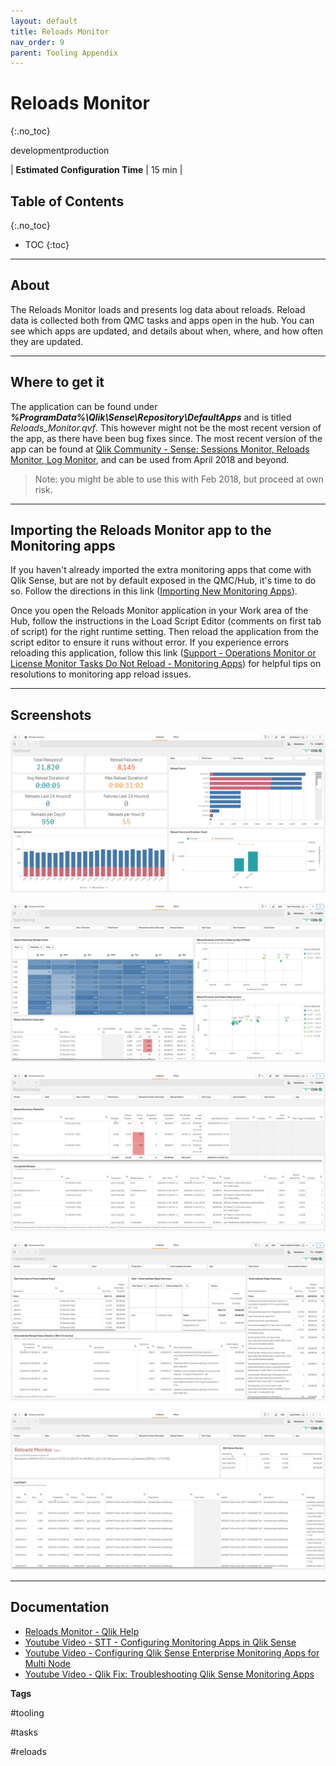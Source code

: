```yaml
---
layout: default
title: Reloads Monitor
nav_order: 9
parent: Tooling Appendix
---
```


# Reloads Monitor <i class="fas fa-dolly-flatbed fa-xs" title="Shipped | Native Capability"></i>
{:.no_toc}

<span class="label dev">development</span><span class="label prod">production</span>

|<i class="far fa-clock fa-sm"></i> **Estimated Configuration Time**   | 15 min  |

## Table of Contents
{:.no_toc}

* TOC
{:toc}

-------------------------

## About

The Reloads Monitor loads and presents log data about reloads. Reload data is collected both from QMC tasks and apps open in the hub. You can see which apps are updated, and details about when, where, and how often they are updated.

-------------------------

## Where to get it <i class="fas fa-dolly-flatbed fa-xs" title="Shipped | Native Capability"></i>

The application can be found under **_%ProgramData%\Qlik\Sense\Repository\DefaultApps_** and is titled _Reloads_Monitor.qvf_. This however might not be the most recent version of the app, as there have been bug fixes since. The most recent version of the app can be found at [Qlik Community - Sense: Sessions Monitor, Reloads Monitor, Log Monitor](https://community.qlik.com/t5/Qlik-Monitoring-Administration/Sense-Sessions-Monitor-Reloads-Monitor-Log-Monitor/gpm-p/1578597), and can be used from April 2018 and beyond.

> Note: you might be able to use this with Feb 2018, but proceed at own risk.

-------------------------

## Importing the Reloads Monitor app to the Monitoring apps

If you haven't already imported the extra monitoring apps that come with Qlik Sense, but are not by default exposed in the QMC/Hub, it's time to do so. Follow the directions in this link ([Importing New Monitoring Apps](https://help.qlik.com/en-US/sense/Subsystems/Monitoring/Content/Sense_Monitoring/Introduction/Configure-monitoring-apps.htm#Importing_)).

Once you open the Reloads Monitor application in your Work area of the Hub, follow the instructions in the Load Script Editor (comments on first tab of script) for the right runtime setting.   Then reload the application from the script editor to ensure it runs without error.   If you experience errors reloading this application, follow this link ([Support - Operations Monitor or License Monitor Tasks Do Not Reload - Monitoring Apps](https://support.qlik.com/articles/000024083)) for helpful tips on resolutions to monitoring app reload issues.

-------------------------

## Screenshots

[![reloads_monitor_01](images/reloads_monitor_01.png)](https://raw.githubusercontent.com/qs-admin-guide/qs-admin-guide/master/docs/tooling/images/reloads_monitor_01.png)

[![reloads_monitor_01](images/reloads_monitor_02.png)](https://raw.githubusercontent.com/qs-admin-guide/qs-admin-guide/master/docs/tooling/images/reloads_monitor_02.png)

[![reloads_monitor_01](images/reloads_monitor_03.png)](https://raw.githubusercontent.com/qs-admin-guide/qs-admin-guide/master/docs/tooling/images/reloads_monitor_03.png)

[![reloads_monitor_01](images/reloads_monitor_04.png)](https://raw.githubusercontent.com/qs-admin-guide/qs-admin-guide/master/docs/tooling/images/reloads_monitor_04.png)

[![reloads_monitor_01](images/reloads_monitor_05.png)](https://raw.githubusercontent.com/qs-admin-guide/qs-admin-guide/master/docs/tooling/images/reloads_monitor_05.png)

-------------------------

## Documentation

* [Reloads Monitor - Qlik Help](https://help.qlik.com/en-US/sense-admin/Subsystems/DeployAdministerQSE/Content/Sense_DeployAdminister/QSEoW/Administer_QSEoW/Monitoring_QSEoW/Reloads-monitor-app.htm)
* [Youtube Video - STT - Configuring Monitoring Apps in Qlik Sense](https://youtube.com/watch?v=_WywE9AXnvs)
* [Youtube Video - Configuring Qlik Sense Enterprise Monitoring Apps for Multi Node](https://youtube.com/watch?v=ycGESqJME3E)
* [Youtube Video - Qlik Fix: Troubleshooting Qlik Sense Monitoring Apps](https://youtube.com/watch?v=ulZw6_ZJ_ek&t=23s)

**Tags**

#tooling

#tasks

#reloads

&nbsp;